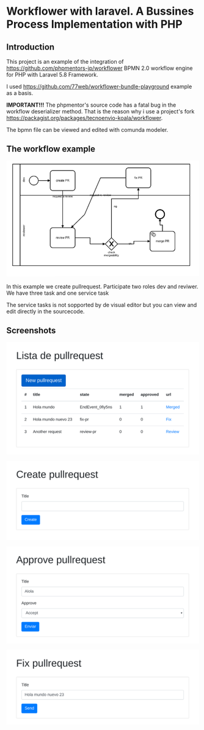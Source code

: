 # Workflower with laravel. A Bussines Process Implementation with PHP

## Introduction

This project is an example of the integration of https://github.com/phpmentors-jp/workflower  BPMN 2.0 workflow engine for PHP with Laravel 5.8 Framework.

I used https://github.com/77web/workflower-bundle-playground example as a basis.

**IMPORTANT!!!** The phpmentor's source code has a fatal bug in the workflow deserializer method. That is the reason why i use a project's fork https://packagist.org/packages/tecnoenvio-koala/workflower.

The bpmn file can be viewed and edited with comunda modeler.

## The workflow example

![documentation/img/pullrequest_process.png](documentation/img/pullrequest_process.png)

In this example we create pullrequest. Participate two roles dev and reviwer. We have three task and one service task

The service tasks is not sopported by de visual editor but you can view and edit directly in the sourcecode.

## Screenshots

![lista de pullrequest creados](documentation/img/index.png)

![documentation/img/index.png](documentation/img/create.png)

![documentation/img/index.png](documentation/img/review.png)

![](documentation/img/fix.png)